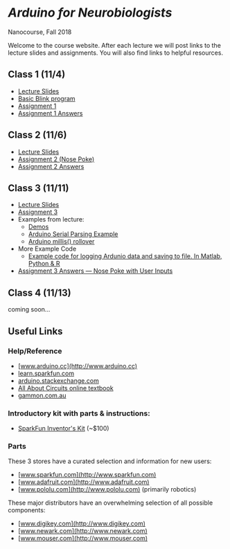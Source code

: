 # *Arduino for Neurobiologists*
Nanocourse, Fall 2018

Welcome to the course website. After each lecture we will post links to the lecture slides and assignments. You will also find links to helpful resources.

## Class 1 (11/4)
- [Lecture Slides](https://www.dropbox.com/s/ncjqtzd9losd67f/Arduino%20Nanocourse%20Day%201%20-%20Fall%202018.pdf?dl=0)
- [Basic Blink program](https://www.dropbox.com/s/0wto03wqkgqaezc/Basic_Blink.zip?dl=0)
- [Assignment 1](https://www.dropbox.com/s/6bdhmxu294h6btg/Nanocourse%20Project%20Day%201.pdf?dl=0)
- [Assignment 1 Answers](https://www.dropbox.com/s/5fbn25b251v6mhh/Assignment%201%20Answers.zip?dl=0)

## Class 2 (11/6)
- [Lecture Slides](https://www.dropbox.com/s/w2oj9stpxs0p1sv/Arduino%20Nanocourse%20Day%202%20-%20Fall%202018%20Slides%20Final.pdf?dl=0)
- [Assignment 2 (Nose Poke)](https://www.dropbox.com/s/77vp4k14g2uutay/Project%202%20-%20Nose%20Poke.pdf?dl=0)
- [Assignment 2 Answers](https://www.dropbox.com/s/zy7lg9hptq0wwja/Assignment2_Answer.zip?dl=0)

## Class 3 (11/11)
- [Lecture Slides](https://www.dropbox.com/s/7pgbgxrpxskjj9d/Arduino%20Nanocourse%20Day%203%20-%20Software.pdf?dl=0)
- [Assignment 3](https://www.dropbox.com/s/du146d86r7rjdhc/Project%203%20-%20Behavior%20box%20contd.pdf?dl=0)
- Examples from lecture:
  - [Demos](https://www.dropbox.com/s/ckagmnebrtuj95y/arduino_course_fall18_class3.zip?dl=0)
  - [Arduino Serial Parsing Example](https://www.dropbox.com/s/3gh61zb6z0n85ze/simple_serial_parsing.zip?dl=0)
  - [Arduino millis() rollover](https://www.dropbox.com/s/7i0va5cida71z73/arduino_uno_millis_rollover.zip?dl=0)
- More Example Code
  - [Example code for logging Ardunio data and saving to file. In Matlab, Python & R](https://www.dropbox.com/s/izibsk23coc42sn/ArduinoDataLogging.zip?dl=0)
- [Assignment 3 Answers — Nose Poke with User Inputs](https://www.dropbox.com/s/4u5bj1zchqvv1ok/NosePokeWithUserInputs_Answer.zip?dl=0)

## Class 4 (11/13)
coming soon...
<!---
- [Lecture Slides]()
- [Arduino Serial Parsing Example](https://www.dropbox.com/s/3gh61zb6z0n85ze/simple_serial_parsing.zip?dl=0)
- [Nose Poke with User Inputs](https://www.dropbox.com/s/4u5bj1zchqvv1ok/NosePokeWithUserInputs_Answer.zip?dl=0)
--->


## Useful Links


### Help/Reference
- [www.arduino.cc](http://www.arduino.cc)
- [learn.sparkfun.com](http://learn.sparkfun.com)
- [arduino.stackexchange.com](http://arduino.stackexchange.com/)
- [All About Circuits online textbook](http://www.allaboutcircuits.com/textbook)
- [gammon.com.au](http://gammon.com.au/forum/bbshowpost.php?bbtopic_id=123)

### Introductory kit with parts & instructions:
- [SparkFun Inventor's Kit](http://www.sparkfun.com/products/14189) \(~$100\)

### Parts
These 3 stores have a curated selection and information for new users:
- [www.sparkfun.com](http://www.sparkfun.com)
- [www.adafruit.com](http://www.adafruit.com)
- [www.pololu.com](http://www.pololu.com)  \(primarily robotics\)

These major distributors have an overwhelming selection of all possible components:
- [www.digikey.com](http://www.digikey.com)
- [www.newark.com](http://www.newark.com)
- [www.mouser.com](http://www.mouser.com)

